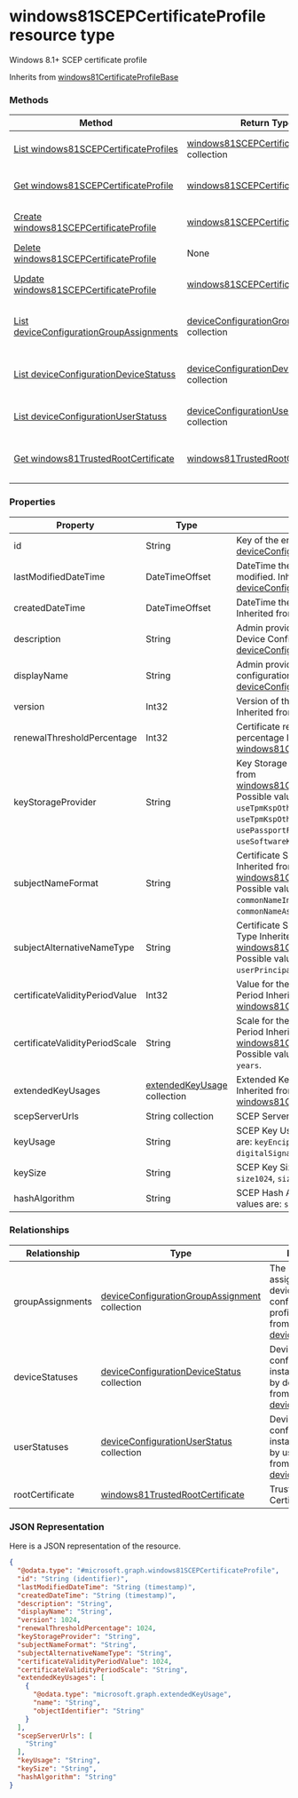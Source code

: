 # windows81SCEPCertificateProfile resource type

Windows 8.1+ SCEP certificate profile

Inherits from [windows81CertificateProfileBase](windows81CertificateProfileBase.md)

### Methods
|Method|Return Type|Description|
|---|---|---|
|[List windows81SCEPCertificateProfiles](../api/windows81SCEPCertificateProfile_list.md)|[windows81SCEPCertificateProfile](../resources/windows81SCEPCertificateProfile.md) collection|List properties and relationships of the [windows81SCEPCertificateProfile](../resources/windows81SCEPCertificateProfile.md) objects.|
|[Get windows81SCEPCertificateProfile](../api/windows81SCEPCertificateProfile_get.md)|[windows81SCEPCertificateProfile](../resources/windows81SCEPCertificateProfile.md)|Read properties and relationships of the [windows81SCEPCertificateProfile](../resources/windows81SCEPCertificateProfile.md) object.|
|[Create windows81SCEPCertificateProfile](../api/windows81SCEPCertificateProfile_create.md)|[windows81SCEPCertificateProfile](../resources/windows81SCEPCertificateProfile.md)|Create a new [windows81SCEPCertificateProfile](../resources/windows81SCEPCertificateProfile.md) object.|
|[Delete windows81SCEPCertificateProfile](../api/windows81SCEPCertificateProfile_delete.md)|None|Deletes a [windows81SCEPCertificateProfile](../resources/windows81SCEPCertificateProfile.md).|
|[Update windows81SCEPCertificateProfile](../api/windows81SCEPCertificateProfile_update.md)|[windows81SCEPCertificateProfile](../resources/windows81SCEPCertificateProfile.md)|Update the properties of a [windows81SCEPCertificateProfile](../resources/windows81SCEPCertificateProfile.md) object.|
|[List deviceConfigurationGroupAssignments](../api/windows81SCEPCertificateProfile_list_deviceConfigurationGroupAssignment.md)|[deviceConfigurationGroupAssignment](../resources/deviceConfigurationGroupAssignment.md) collection|Get the deviceConfigurationGroupAssignments from the groupAssignments navigation property.|
|[List deviceConfigurationDeviceStatuss](../api/windows81SCEPCertificateProfile_list_deviceConfigurationDeviceStatus.md)|[deviceConfigurationDeviceStatus](../resources/deviceConfigurationDeviceStatus.md) collection|Get the deviceConfigurationDeviceStatuss from the deviceStatuses navigation property.|
|[List deviceConfigurationUserStatuss](../api/windows81SCEPCertificateProfile_list_deviceConfigurationUserStatus.md)|[deviceConfigurationUserStatus](../resources/deviceConfigurationUserStatus.md) collection|Get the deviceConfigurationUserStatuss from the userStatuses navigation property.|
|[Get windows81TrustedRootCertificate](../api/windows81SCEPCertificateProfile_get_windows81TrustedRootCertificate.md)|[windows81TrustedRootCertificate](../resources/windows81TrustedRootCertificate.md)|Get the [windows81TrustedRootCertificate](../resources/windows81TrustedRootCertificate.md) from the rootCertificate navigation property.|

### Properties
|Property|Type|Description|
|---|---|---|
|id|String|Key of the entity. Inherited from [deviceConfiguration](deviceConfiguration.md).|
|lastModifiedDateTime|DateTimeOffset|DateTime the object was last modified. Inherited from [deviceConfiguration](deviceConfiguration.md).|
|createdDateTime|DateTimeOffset|DateTime the object was created. Inherited from [deviceConfiguration](deviceConfiguration.md).|
|description|String|Admin provided description of the Device Configuration. Inherited from [deviceConfiguration](deviceConfiguration.md).|
|displayName|String|Admin provided name of the device configuration. Inherited from [deviceConfiguration](deviceConfiguration.md).|
|version|Int32|Version of the device configuration. Inherited from [deviceConfiguration](deviceConfiguration.md).|
|renewalThresholdPercentage|Int32|Certificate renewal threshold percentage Inherited from [windows81CertificateProfileBase](windows81CertificateProfileBase.md).|
|keyStorageProvider|String|Key Storage Provider (KSP) Inherited from [windows81CertificateProfileBase](windows81CertificateProfileBase.md). Possible values are: `useTpmKspOtherwiseUseSoftwareKsp`, `useTpmKspOtherwiseFail`, `usePassportForWorkKspOtherwiseFail`, `useSoftwareKsp`.|
|subjectNameFormat|String|Certificate Subject Name Format Inherited from [windows81CertificateProfileBase](windows81CertificateProfileBase.md). Possible values are: `commonName`, `commonNameIncludingEmail`, `commonNameAsEmail`.|
|subjectAlternativeNameType|String|Certificate Subject Alternative Name Type Inherited from [windows81CertificateProfileBase](windows81CertificateProfileBase.md). Possible values are: `emailAddress`, `userPrincipalName`.|
|certificateValidityPeriodValue|Int32|Value for the Certificate Validity Period Inherited from [windows81CertificateProfileBase](windows81CertificateProfileBase.md).|
|certificateValidityPeriodScale|String|Scale for the Certificate Validity Period Inherited from [windows81CertificateProfileBase](windows81CertificateProfileBase.md). Possible values are: `days`, `months`, `years`.|
|extendedKeyUsages|[extendedKeyUsage](../resources/extendedKeyUsage.md) collection|Extended Key Usage (EKU) settings Inherited from [windows81CertificateProfileBase](windows81CertificateProfileBase.md).|
|scepServerUrls|String collection|SCEP Server Url(s).|
|keyUsage|String|SCEP Key Usage. Possible values are: `keyEncipherment`, `digitalSignature`.|
|keySize|String|SCEP Key Size. Possible values are: `size1024`, `size2048`.|
|hashAlgorithm|String|SCEP Hash Algorithm. Possible values are: `sha1`, `sha2`.|

### Relationships
|Relationship|Type|Description|
|---|---|---|
|groupAssignments|[deviceConfigurationGroupAssignment](../resources/deviceConfigurationGroupAssignment.md) collection|The list of group assignments for the device configuration profile. Inherited from [deviceConfiguration](deviceConfiguration.md)|
|deviceStatuses|[deviceConfigurationDeviceStatus](../resources/deviceConfigurationDeviceStatus.md) collection|Device configuration installation stauts by device. Inherited from [deviceConfiguration](deviceConfiguration.md)|
|userStatuses|[deviceConfigurationUserStatus](../resources/deviceConfigurationUserStatus.md) collection|Device configuration installation stauts by user. Inherited from [deviceConfiguration](deviceConfiguration.md)|
|rootCertificate|[windows81TrustedRootCertificate](../resources/windows81TrustedRootCertificate.md)|Trusted Root Certificate|

### JSON Representation
Here is a JSON representation of the resource.
<!-- {
  "blockType": "resource",
  "keyProperty": "id",
  "@odata.type": "microsoft.graph.windows81SCEPCertificateProfile"
}
-->
```json
{
  "@odata.type": "#microsoft.graph.windows81SCEPCertificateProfile",
  "id": "String (identifier)",
  "lastModifiedDateTime": "String (timestamp)",
  "createdDateTime": "String (timestamp)",
  "description": "String",
  "displayName": "String",
  "version": 1024,
  "renewalThresholdPercentage": 1024,
  "keyStorageProvider": "String",
  "subjectNameFormat": "String",
  "subjectAlternativeNameType": "String",
  "certificateValidityPeriodValue": 1024,
  "certificateValidityPeriodScale": "String",
  "extendedKeyUsages": [
    {
      "@odata.type": "microsoft.graph.extendedKeyUsage",
      "name": "String",
      "objectIdentifier": "String"
    }
  ],
  "scepServerUrls": [
    "String"
  ],
  "keyUsage": "String",
  "keySize": "String",
  "hashAlgorithm": "String"
}
```

